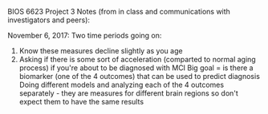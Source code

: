 BIOS 6623 Project 3 Notes (from in class and communications with investigators and peers):

November 6, 2017:
Two time periods going on:
1. Know these measures decline slightly as you age
2. Asking if there is some sort of acceleration (comparted to normal aging process) if you're about to be diagnosed with MCI
Big goal = is there a biomarker (one of the 4 outcomes) that can be used to predict diagnosis
Doing different models and analyzing each of the 4 outcomes separately - they are measures for different brain regions so don't expect them to have the same results